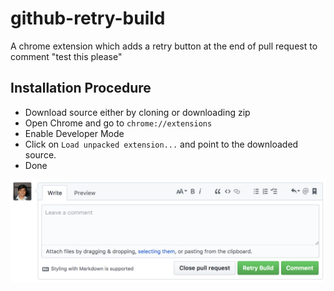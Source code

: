 # github-retry-build
A chrome extension which adds a retry button at the end of pull request to comment "test this please"

## Installation Procedure
- Download source either by cloning or downloading zip
- Open Chrome and go to `chrome://extensions`
- Enable Developer Mode
- Click on `Load unpacked extension...` and point to the downloaded source.
- Done

![Screenshot](https://raw.githubusercontent.com/tushar-acharya/github-retry-build/master/demo/screenshot.png)